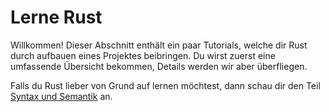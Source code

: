 # Lerne Rust

Willkommen! Dieser Abschnitt enthält ein paar Tutorials, welche dir Rust durch
aufbauen eines Projektes beibringen. Du wirst zuerst eine umfassende Übersicht
bekommen, Details werden wir aber überfliegen.

Falls du Rust lieber von Grund auf lernen möchtest, dann schau dir den Teil
[Syntax und Semantik][ss] an.

[ss]: Syntax_Und_Semantik.html

